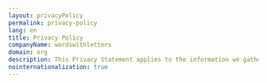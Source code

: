 ```yaml
---
layout: privacyPolicy
permalink: privacy-policy
lang: en
title: Privacy Policy
companyName: wordswithletters
domain: org
description: This Privacy Statement applies to the information we gather about you when you use our services.
nointernationalization: true
---
```

